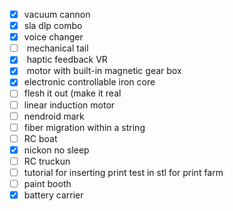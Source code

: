 - [x] vacuum cannon
- [x] ‌sla dlp combo
- [x] ‌voice changer
- [ ] ‌ mechanical tail
- [x] ‌ haptic feedback VR
- [x] ‌ motor with built-in magnetic gear box
- [x] ‌electronic controllable iron core
- [ ] ‌flesh it out (make it real
- [ ] ‌linear induction motor 
- [ ] ‌nendroid mark
- [ ] ‌fiber migration within a string
- [ ] ‌RC boat
- [x] ‌nickon no sleep
- [ ] RC truckun
- [ ] tutorial for inserting print test in stl for print farm
- [ ] paint booth
- [x] battery carrier 
